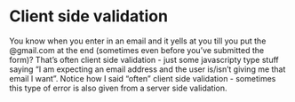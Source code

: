 # Client side validation

You know when you enter in an email and it yells at you till you put the @gmail.com at the end (sometimes even before you’ve submitted the form)? That’s often client side validation - just some javascripty type stuff saying “I am expecting an email address and the user is/isn’t giving me that email I want”. Notice how I said “often” client side validation - sometimes this type of error is also given from a server side validation. 